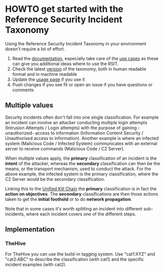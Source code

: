 # HOWTO get started with the Reference Security Incident Taxonomy

Using the Reference Security Incident Taxonomy in your environment doesn't require a lot of effort.

1. Read the [documentation](https://github.com/enisaeu/Reference-Security-Incident-Taxonomy-Task-Force/tree/master/Documentation), especially take care of the [use cases](https://github.com/enisaeu/Reference-Security-Incident-Taxonomy-Task-Force/blob/master/Documentation/Use%20Cases.md) as these can give you additional ideas where to use the RSIT.
2. Check the latest [version](https://github.com/enisaeu/Reference-Security-Incident-Taxonomy-Task-Force/tree/master/working_copy) of the taxonomy, both in human readable format and in machine readable
3. Update the [usage page](https://github.com/enisaeu/Reference-Security-Incident-Taxonomy-Task-Force/blob/master/Documentation/Dependencies%20and%20tool%20mapping.md) if you use it
4. Push changes if you see fit or open an issue if you have questions or comments

## Multiple values

Security incidents often don't fall into one single classification. For example an incident can involve an attacker conducting multiple login attempts (Intrusion Attempts / Login attempts) with the purpose of gaining -unauthorized- access to information (Information Content Security	/ Unauthorised access to information). Another example is where an infected system (Malicious Code / Infected System) communicates with an external server to receive commands (Malicious Code / C2 Server).

When multiple values apply, the **primary** classification of an incident is the **intent** of the attacker, whereas the **secondary** classification can then be the means, or the transport mechanism, used to conduct the attack. For the above example, the infected system is the primary classification, where the C2 Server would be the secondary classification.

Linking this to the [Unified Kill Chain](https://www.csacademy.nl/images/scripties/2018/Paul-Pols---The-Unified-Kill-Chain.pdf) the **primary** classification is in fact the **action on objectives**. The **secondary** classifications are then those actions taken to get the **initial foothold** or to do **network propagation**. 

Note that in some cases it's worth splitting an incident into different sub-incidents, where each incident covers one of the different steps.

## Implementation

### TheHive

For TheHive you can use the build-in tagging system. Use "cat1:XYZ" and "cat2:ABC" to describe the classification (with cat1) and the specific incident examples (with cat2).

